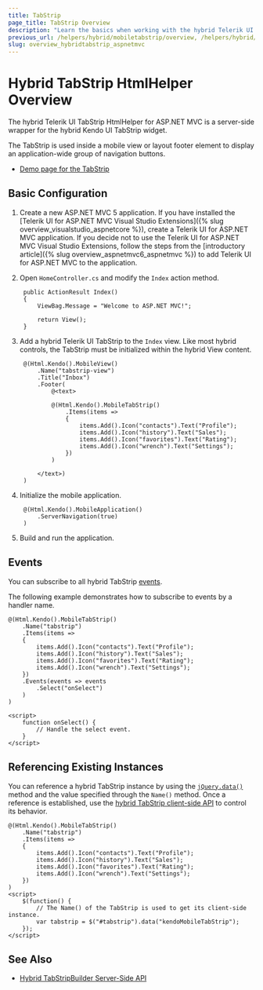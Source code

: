 ```yaml
---
title: TabStrip
page_title: TabStrip Overview
description: "Learn the basics when working with the hybrid Telerik UI TabStrip HtmlHelper for ASP.NET MVC."
previous_url: /helpers/hybrid/mobiletabstrip/overview, /helpers/hybrid/mobiletabstrip
slug: overview_hybridtabstrip_aspnetmvc
---
```


# Hybrid TabStrip HtmlHelper Overview

The hybrid Telerik UI TabStrip HtmlHelper for ASP.NET MVC is a server-side wrapper for the hybrid Kendo UI TabStrip widget.

The TabStrip is used inside a mobile view or layout footer element to display an application-wide group of navigation buttons.

* [Demo page for the TabStrip](https://demos.telerik.com/kendo-ui/m/index#mobile-tabstrip/index)

## Basic Configuration

1. Create a new ASP.NET MVC 5 application. If you have installed the [Telerik UI for ASP.NET MVC Visual Studio Extensions]({% slug overview_visualstudio_aspnetcore %}), create a Telerik UI for ASP.NET MVC application. If you decide not to use the Telerik UI for ASP.NET MVC Visual Studio Extensions, follow the steps from the [introductory article]({% slug overview_aspnetmvc6_aspnetmvc %}) to add Telerik UI for ASP.NET MVC to the application.
1. Open `HomeController.cs` and modify the `Index` action method.

        public ActionResult Index()
        {
            ViewBag.Message = "Welcome to ASP.NET MVC!";

            return View();
        }

1. Add a hybrid Telerik UI TabStrip to the `Index` view. Like most hybrid controls, the TabStrip must be initialized within the hybrid View content.

        @(Html.Kendo().MobileView()
            .Name("tabstrip-view")
            .Title("Inbox")
            .Footer(
                @<text>

                @(Html.Kendo().MobileTabStrip()
                    .Items(items =>
                    {
                        items.Add().Icon("contacts").Text("Profile");
                        items.Add().Icon("history").Text("Sales");
                        items.Add().Icon("favorites").Text("Rating");
                        items.Add().Icon("wrench").Text("Settings");
                    })
                )

            </text>)
        )

1. Initialize the mobile application.

        @(Html.Kendo().MobileApplication()
            .ServerNavigation(true)
        )

1. Build and run the application.

## Events

You can subscribe to all hybrid TabStrip [events](https://docs.telerik.com/kendo-ui/api/javascript/mobile/ui/tabstrip#events).

The following example demonstrates how to subscribe to events by a handler name.

    @(Html.Kendo().MobileTabStrip()
        .Name("tabstrip")
        .Items(items =>
        {
            items.Add().Icon("contacts").Text("Profile");
            items.Add().Icon("history").Text("Sales");
            items.Add().Icon("favorites").Text("Rating");
            items.Add().Icon("wrench").Text("Settings");
        })
        .Events(events => events
            .Select("onSelect")
        )
    )

    <script>
        function onSelect() {
            // Handle the select event.
        }
    </script>

## Referencing Existing Instances

You can reference a hybrid TabStrip instance by using the [`jQuery.data()`](http://api.jquery.com/jQuery.data/) method and the value specified through the `Name()` method. Once a reference is established, use the [hybrid TabStrip client-side API](https://docs.telerik.com/kendo-ui/api/javascript/mobile/ui/tabstrip#methods) to control its behavior.

    @(Html.Kendo().MobileTabStrip()
        .Name("tabstrip")
        .Items(items =>
        {
            items.Add().Icon("contacts").Text("Profile");
            items.Add().Icon("history").Text("Sales");
            items.Add().Icon("favorites").Text("Rating");
            items.Add().Icon("wrench").Text("Settings");
        })
    )
    <script>
        $(function() {
            // The Name() of the TabStrip is used to get its client-side instance.
            var tabstrip = $("#tabstrip").data("kendoMobileTabStrip");
        });
    </script>

## See Also

* [Hybrid TabStripBuilder Server-Side API](https://docs.telerik.com/aspnet-mvc/api/kendo.mvc.ui.fluent/mobiletabstripbuilder)

